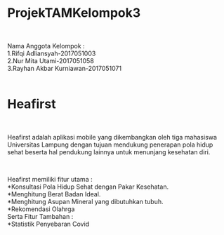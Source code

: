 # ProjekTAMKelompok3

![<img src="https://user-images.githubusercontent.com/71004111/164275818-9fce82c1-38d4-48a8-af31-9cc0182f4897.svg" width="200" height="200"/>](https://user-images.githubusercontent.com/71004111/164275818-9fce82c1-38d4-48a8-af31-9cc0182f4897.svg)

<br>
Nama Anggota Kelompok : <br>
1.Rifqi Adliansyah-2017051003<br>
2.Nur Mita Utami-2017051058<br>
3.Rayhan Akbar Kurniawan-2017051071<br><br>


<h1>Heafirst</h1> <br>
<p>Heafirst adalah aplikasi mobile yang dikembangkan oleh tiga mahasiswa Universitas Lampung dengan tujuan mendukung penerapan pola hidup sehat beserta hal pendukung lainnya untuk menunjang kesehatan diri.</p><br>

Heafirst memiliki fitur utama :<br>
*Konsultasi Pola Hidup Sehat dengan Pakar Kesehatan.<br>
*Menghitung Berat Badan Ideal.<br>
*Menghitung Asupan Mineral yang dibutuhkan tubuh.<br>
*Rekomendasi Olahrga<br>
Serta Fitur Tambahan :<br>
*Statistik Penyebaran Covid






